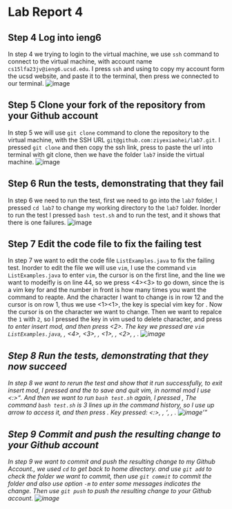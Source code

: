 # Lab Report 4

## Step 4 Log into ieng6
In step 4 we trying to login to the virtual machine, we use `ssh` command to connect to the virtual machine, with account name `cs15lfa23jv@ieng6.ucsd.edu`. I press `ssh` and using <Ctrl-C> to copy my account form the ucsd website, and paste it to the terminal, then press <enter> we connected to our terminal.
![image](https://github.com/ziyexiaohei/cse15l-lab-reports/assets/146874199/c42739cf-a792-46bb-bda4-c96017ed0627)

## Step 5 Clone your fork of the repository from your Github account
In step 5 we will use `git clone` command to clone the repository to the virtual machine, with the SSH URL `git@github.com:ziyexiaohei/lab7.git`. I pressed `git clone` and <space> then copy the ssh link, press <Ctrl-V> to paste the url into terminal with git clone, then we have the folder `lab7` inside the virtual machine.
![image](https://github.com/ziyexiaohei/cse15l-lab-reports/assets/146874199/cfbbdd5a-a90d-4e01-921e-9fc72d7e4545)

## Step 6 Run the tests, demonstrating that they fail
In step 6 we need to run the test, first we need to go into the `lab7` folder, I pressed `cd lab7` to change my working directory to the `lab7` folder. Inorder to run the test I pressed `bash test.sh` and <enter> to run the test, and it shows that there is one failures.
![image](https://github.com/ziyexiaohei/cse15l-lab-reports/assets/146874199/d1ad7ef7-5874-4b28-ad9c-0f1339a208be)

## Step 7 Edit the code file to fix the failing test
In step 7 we want to edit the code file `ListExamples.java` to fix the failing test. Inorder to edit the file we will use `vim`, I use the command `vim ListExamples.java` to enter `vim`, the cursor is on the first line, and the line we want to modeifly is on line 44, so we press <4><3><j> to go down, since the <j> is a vim key for <down> and the number in front
is how many times you want the command to reapte. And the character I want to change is in row 12 and the cursor is on row 1, thus we use <1><1><l>, the <l> key is special vim key for <right>. Now the cursor is on the character we want to change. Then we want to repalce the `1` with `2`, so I pressed <x> the key in vim used to delete character, and press <i> to enter
insert mod, and then press <2>. The key we pressed are `vim ListExamples.java`, <enter>, <4>, <3>, <j>, <1>, <l>, <2>, <x>, <esc>.
![image](https://github.com/ziyexiaohei/cse15l-lab-reports/assets/146874199/22c341d1-61db-4923-87a8-0562352c023e)


## Step 8 Run the tests, demonstrating that they now succeed
In step 8 we want to rerun the test and show that it run successfully, to exit insert mod, I pressed <esc> and the to save and quit vim, in normal mod I use <:><w><q>. And then we want to run `bash test.sh` again, I pressed <up><up><up>, The command `bash test.sh` is 3 lines up in the command history, so I use *up arrow* to access it, and then press <enter>.
Key pressed: <:>, <w>, <q>, <up>, <enter>.
![image](https://github.com/ziyexiaohei/cse15l-lab-reports/assets/146874199/3ebab904-0766-4633-9d8c-8f38d8d6b391)

## Step 9 Commit and push the resulting change to your Github account
In step 9 we want to commit and push the resulting change to my Github Account., we used `cd` to get back to home directory. and use `git add` to check the folder we want to commit, then use `git commit` to commit the folder and also use option `-m` to enter some messages indicates the change. Then use `git push` to push the resulting change to your Github account.
![image](https://github.com/ziyexiaohei/cse15l-lab-reports/assets/146874199/7b0d4c05-5343-4b23-b2f5-721d79ef6918)
